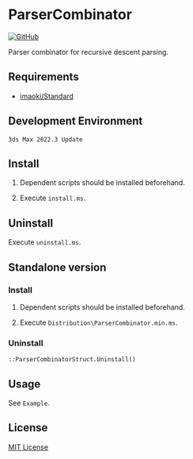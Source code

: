 # ParserCombinator

<!-- [![GitHub release (latest by date)](https://img.shields.io/github/v/release/imaoki/ParserCombinator)](https://github.com/imaoki/ParserCombinator/releases/latest) -->
[![GitHub](https://img.shields.io/github/license/imaoki/ParserCombinator)](https://github.com/imaoki/ParserCombinator/blob/main/LICENSE)

Parser combinator for recursive descent parsing.
<!-- 再帰下降構文解析のためのパーサコンビネータ。 -->

## Requirements
<!-- 要件 -->

* [imaoki/Standard](https://github.com/imaoki/Standard)

## Development Environment
<!-- 開発環境 -->

`3ds Max 2022.3 Update`

## Install
<!-- インストールする -->

01. Dependent scripts should be installed beforehand.
    <!-- 依存スクリプトは予めインストールしておく。 -->

02. Execute `install.ms`.
    <!-- `install.ms`を実行する。 -->

## Uninstall
<!-- アンインストールする -->

Execute `uninstall.ms`.
<!-- `uninstall.ms`を実行する。 -->

## Standalone version
<!-- スタンドアローン版 -->

### Install
<!-- インストールする -->

01. Dependent scripts should be installed beforehand.
    <!-- 依存スクリプトは予めインストールしておく。 -->

02. Execute `Distribution\ParserCombinator.min.ms`.
    <!-- `Distribution\ParserCombinator.min.ms`を実行する。 -->

### Uninstall
<!-- アンインストールする -->

```maxscript
::ParserCombinatorStruct.Uninstall()
```

## Usage
<!-- 使い方 -->

See `Example`.
<!-- `Example`を参照。 -->

## License
<!-- ライセンス -->

[MIT License](https://github.com/imaoki/ParserCombinator/blob/main/LICENSE)
